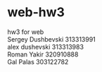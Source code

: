 # web-hw3
hw3 for web <br/>
Sergey Dushbevski 313313991 <br/>
alex dushevski 313313983 <br/>
Roman Yakir 320910888 <br/>
Gal Palas 303122782 <br/>
